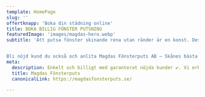 ```yaml
---
template: HomePage
slug: ''
offertknapp: 'Boka din städning online'
title: BOKA BILLIG FÖNSTER PUTSNING
featuredImage: 'images/magdas-hero.webp'
subtitle: 'Att putsa fönster skinande rena utan ränder är en konst. Dessutom tar det tid som de flesta inte har mycket av. Spara tid och pengar genom att boka den billigaste fönsterputsningen i Skåne. Magdas Fönsterputs putsar fönster över hela Skåne: från Malmö, Skurup och Ystad i syd till Hässleholm, Kristianstad och Helsingborg i norr.


Bli nöjd kund du också och anlita Magdas Fönsterputs AB – Skånes bästa fönsterputsning till de lägsta priserna.'
meta:
  description: Enkelt och billigt med garanterat nöjda kunder ✔️. Vi erbjuder fasta priser och städgaranti ✔️. Boka oss eller begär en offert enkelt online ✔️.
  title: Magdas Fönsterputs
  canonicalLink: https://magdasfonsterputs.se/

---
```

